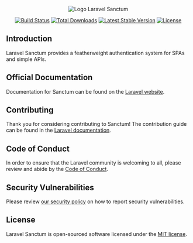 <p align="center"><img src="/art/logo.svg" alt="Logo Laravel Sanctum"></p>

<p align="center">
<a href="https://github.com/xaamin/lumen-sanctum/actions"><img src="https://github.com/xaamin/lumen-sanctum/workflows/tests/badge.svg" alt="Build Status"></a>
<a href="https://packagist.org/packages/laravel/lumen-sanctum"><img src="https://img.shields.io/packagist/dt/laravel/lumen-sanctum" alt="Total Downloads"></a>
<a href="https://packagist.org/packages/laravel/lumen-sanctum"><img src="https://img.shields.io/packagist/v/laravel/lumen-sanctum" alt="Latest Stable Version"></a>
<a href="https://packagist.org/packages/laravel/lumen-sanctum"><img src="https://img.shields.io/packagist/l/laravel/lumen-sanctum" alt="License"></a>
</p>

## Introduction

Laravel Sanctum provides a featherweight authentication system for SPAs and simple APIs.

## Official Documentation

Documentation for Sanctum can be found on the [Laravel website](https://laravel.com/docs/sanctum).

## Contributing

Thank you for considering contributing to Sanctum! The contribution guide can be found in the [Laravel documentation](https://laravel.com/docs/contributions).

## Code of Conduct

In order to ensure that the Laravel community is welcoming to all, please review and abide by the [Code of Conduct](https://laravel.com/docs/contributions#code-of-conduct).

## Security Vulnerabilities

Please review [our security policy](https://github.com/xaamin/lumen-sanctum/security/policy) on how to report security vulnerabilities.

## License

Laravel Sanctum is open-sourced software licensed under the [MIT license](LICENSE.md).

